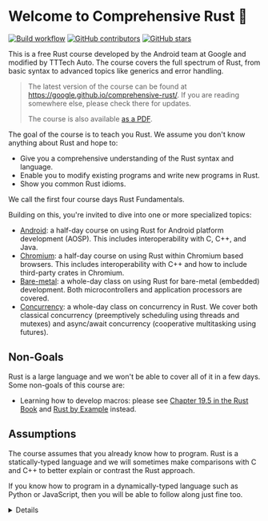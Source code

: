 # Welcome to Comprehensive Rust 🦀

[![Build workflow](https://img.shields.io/github/actions/workflow/status/google/comprehensive-rust/build.yml?style=flat-square)](https://github.com/google/comprehensive-rust/actions/workflows/build.yml?query=branch%3Amain)
[![GitHub contributors](https://img.shields.io/github/contributors/google/comprehensive-rust?style=flat-square)](https://github.com/google/comprehensive-rust/graphs/contributors)
[![GitHub stars](https://img.shields.io/github/stars/google/comprehensive-rust?style=flat-square)](https://github.com/google/comprehensive-rust/stargazers)

This is a free Rust course developed by the Android team at Google and modified by TTTech Auto. The course
covers the full spectrum of Rust, from basic syntax to advanced topics like
generics and error handling.

> The latest version of the course can be found at
> <https://google.github.io/comprehensive-rust/>. If you are reading somewhere
> else, please check there for updates.
>
> The course is also available [as a PDF](comprehensive-rust.pdf).

The goal of the course is to teach you Rust. We assume you don't know anything
about Rust and hope to:

- Give you a comprehensive understanding of the Rust syntax and language.
- Enable you to modify existing programs and write new programs in Rust.
- Show you common Rust idioms.

We call the first four course days Rust Fundamentals.

Building on this, you're invited to dive into one or more specialized topics:

- [Android](android.md): a half-day course on using Rust for Android platform
  development (AOSP). This includes interoperability with C, C++, and Java.
- [Chromium](chromium.md): a half-day course on using Rust within Chromium based
  browsers. This includes interoperability with C++ and how to include
  third-party crates in Chromium.
- [Bare-metal](bare-metal.md): a whole-day class on using Rust for bare-metal
  (embedded) development. Both microcontrollers and application processors are
  covered.
- [Concurrency](concurrency.md): a whole-day class on concurrency in Rust. We
  cover both classical concurrency (preemptively scheduling using threads and
  mutexes) and async/await concurrency (cooperative multitasking using futures).

## Non-Goals

Rust is a large language and we won't be able to cover all of it in a few days.
Some non-goals of this course are:

- Learning how to develop macros: please see
  [Chapter 19.5 in the Rust Book](https://doc.rust-lang.org/book/ch19-06-macros.html)
  and [Rust by Example](https://doc.rust-lang.org/rust-by-example/macros.html)
  instead.

## Assumptions

The course assumes that you already know how to program. Rust is a
statically-typed language and we will sometimes make comparisons with C and C++
to better explain or contrast the Rust approach.

If you know how to program in a dynamically-typed language such as Python or
JavaScript, then you will be able to follow along just fine too.

<details>

This is an example of a _speaker note_. We will use these to add additional
information to the slides. This could be key points which the instructor should
cover as well as answers to typical questions which come up in class.

</details>

